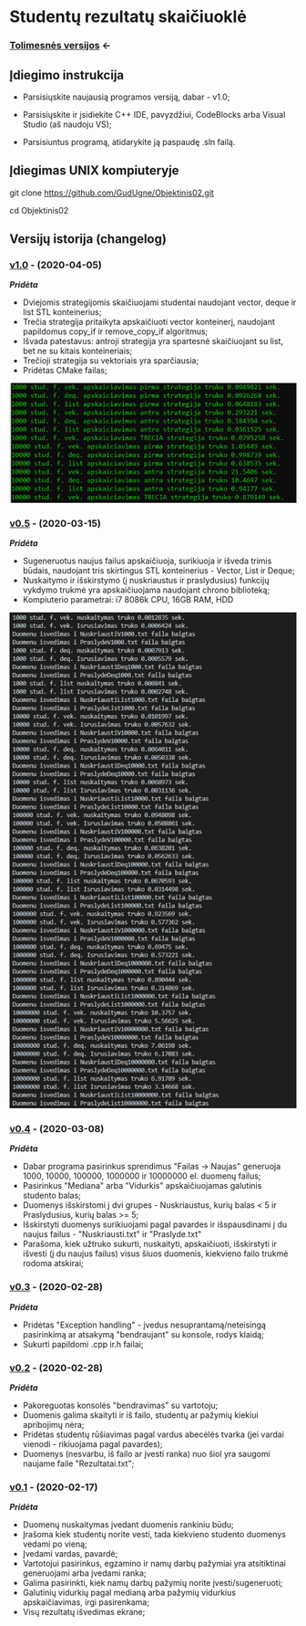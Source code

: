 # Studentų rezultatų skaičiuoklė
 
### [Tolimesnės versijos](https://github.com/GudUgne/Objektinis03) <-

## Įdiegimo instrukcija

- Parsisiųskite naujausią programos versiją, dabar - v1.0;

- Parsisiųskite ir įsidiekite C++ IDE, pavyzdžiui, CodeBlocks arba Visual Studio (aš naudoju VS);

- Parsisiuntus programą, atidarykite ją paspaudę .sln failą.

## Įdiegimas UNIX kompiuteryje
git clone https://github.com/GudUgne/Objektinis02.git

cd Objektinis02

## Versijų istorija (changelog)


### [v1.0](https://github.com/GudUgne/Objektinis02/releases/tag/v1.0) - (2020-04-05)
***Pridėta***
- Dviejomis strategijomis skaičiuojami studentai naudojant vector, deque ir list STL konteinerius;
- Trečia strategija pritaikyta apskaičiuoti vector konteinerį, naudojant papildomus copy_if ir remove_copy_if algoritmus;
- Išvada patestavus: antroji strategija yra spartesnė skaičiuojant su list, bet ne su kitais konteineriais;
- Trečioji strategija su vektoriais yra sparčiausia;
- Pridėtas CMake failas;


![Apskaičiavimai](https://github.com/GudUgne/Objektinis02/blob/v1.0/Screenshot_1.png)

### [v0.5](https://github.com/GudUgne/Objektinis02/releases/tag/v0.5) - (2020-03-15)

***Pridėta***

- Sugeneruotus naujus failus apskaičiuoja, surikiuoja ir išveda trimis būdais, naudojant tris skirtingus STL konteinerius - Vector, List ir Deque;
- Nuskaitymo ir išskirstymo (į nuskriaustus ir praslydusius) funkcijų vykdymo trukmė yra apskaičiuojama naudojant chrono biblioteką;
- Kompiuterio parametrai: i7 8086k CPU, 16GB RAM, HDD

![funkcijų vykdymo trukmė](https://github.com/GudUgne/Objektinis02/blob/v0.5/89856051_914006059034704_2517563426364981248_n.png)

### [v0.4](https://github.com/GudUgne/Objektinis02/releases/tag/v0.4) - (2020-03-08)

***Pridėta***

- Dabar programa pasirinkus sprendimus "Failas -> Naujas" generuoja 1000, 10000, 100000, 1000000 ir 10000000 el. duomenų failus;
- Pasirinkus "Mediana" arba "Vidurkis" apskaičiuojamas galutinis studento balas;
- Duomenys išskirstomi į dvi grupes - Nuskriaustus, kurių balas < 5 ir Praslydusius, kurių balas >= 5;
- Išskirstyti duomenys surikiuojami pagal pavardes ir išspausdinami į du naujus failus - "Nuskriausti.txt" ir "Praslyde.txt"
- Parašoma, kiek užtruko sukurti, nuskaityti, apskaičiuoti, išskirstyti ir išvesti (į du naujus failus) visus šiuos duomenis, kiekvieno   failo trukmė rodoma atskirai;


### [v0.3](https://github.com/GudUgne/Objektinis02/releases/tag/v0.3) - (2020-02-28)

***Pridėta***

- Pridėtas "Exception handling" - įvedus nesuprantamą/neteisingą pasirinkimą ar atsakymą "bendraujant" su konsole, rodys klaidą;
- Sukurti papildomi .cpp ir.h failai;

### [v0.2](https://github.com/GudUgne/Objektinis02/releases/tag/v0.2) - (2020-02-28)

***Pridėta***

- Pakoreguotas konsolės "bendravimas" su vartotoju;
- Duomenis galima skaityti ir iš failo, studentų ar pažymių kiekiui apribojimų nėra;
- Pridėtas studentų rūšiavimas pagal vardus abecėlės tvarka (jei vardai vienodi - rikiuojama pagal pavardes);
- Duomenys (nesvarbu, iš failo ar įvesti ranka) nuo šiol yra saugomi naujame faile "Rezultatai.txt";

### [v0.1](https://github.com/GudUgne/Objektinis02/releases/tag/v.01) - (2020-02-17)

***Pridėta***

- Duomenų nuskaitymas įvedant duomenis rankiniu būdu;
- Įrašoma kiek studentų norite vesti, tada kiekvieno studento duomenys vedami po vieną;
- Įvedami vardas, pavardė;
- Vartotojui pasirinkus, egzamino ir namų darbų pažymiai yra atsitiktinai generuojami arba įvedami ranka;
- Galima pasirinkti, kiek namų darbų pažymių norite įvesti/sugeneruoti;
- Galutinių vidurkių pagal medianą arba pažymių vidurkius apskaičiavimas, irgi pasirenkama;
- Visų rezultatų išvedimas ekrane;
